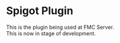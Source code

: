 # Spigot Plugin
This is the plugin being used at FMC Server.<br>
This is now in stage of development.
